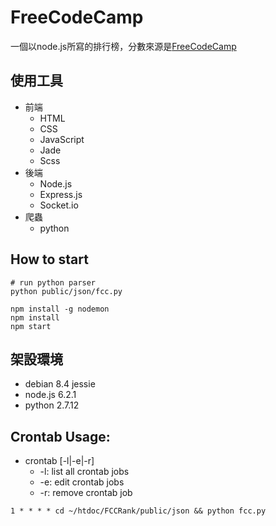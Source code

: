 # FreeCodeCamp

一個以node.js所寫的排行榜，分數來源是<a href="https://www.freecodecamp.com" target="_blank">FreeCodeCamp</a>

## 使用工具
* 前端
  * HTML
  * CSS
  * JavaScript
  * Jade
  * Scss
* 後端
  * Node.js 
  * Express.js
  * Socket.io
* 爬蟲
  * python

## How to start
```
# run python parser
python public/json/fcc.py

npm install -g nodemon
npm install
npm start
```

## 架設環境
* debian 8.4 jessie
* node.js 6.2.1
* python 2.7.12

## Crontab Usage:
* crontab [-l|-e|-r]
	* -l: list all crontab jobs
	* -e: edit crontab jobs
	* -r: remove crontab job

`1 * * * * cd ~/htdoc/FCCRank/public/json && python fcc.py`